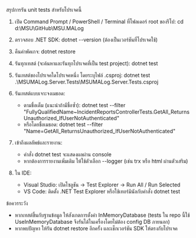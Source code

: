 สรุปการรัน unit tests สำหรับโปรเจคนี้

1. เปิด Command Prompt / PowerShell / Terminal ที่โฟลเดอร์ root ของรีโป:
   cd d:\MSU\GitHub\MSU.MALog

2. ตรวจสอบ .NET SDK:
   dotnet --version
   (ต้องเป็นเวอร์ชันที่โปรเจคใช้)

3. คืนค่าพัคเกจ:
   dotnet restore

4. รันทุกเทสต์ (จะค้นหาและรันทุกโปรเจคที่เป็น test project):
   dotnet test

5. รันเทสต์ของโปรเจคใดโปรเจคหนึ่ง โดยระบุไฟล์ .csproj:
   dotnet test .\MSUMALog.Server.Tests\MSUMALog.Server.Tests.csproj

6. รันเทสต์แบบเจาะจงเมธอด:
   - ตามชื่อเต็ม (แนะนำถ้ามีชื่อซ้ำ):
     dotnet test --filter "FullyQualifiedName~IncidentReportsControllerTests.GetAll_ReturnsUnauthorized_IfUserNotAuthenticated"
   - หรือโดยชื่อเมธอด:
     dotnet test --filter "Name=GetAll_ReturnsUnauthorized_IfUserNotAuthenticated"

7. เข้าถึงผลลัพธ์และรายงาน:
   - คำสั่ง dotnet test จะแสดงผลผ่าน console
   - หากต้องการรายงานเพิ่มเติม ให้ใช้ตัวเลือก --logger (เช่น trx หรือ html ผ่านตัวเสริม)

8. ใน IDE:
   - Visual Studio: เปิดโซลูชัน → Test Explorer → Run All / Run Selected
   - VS Code: ติดตั้ง .NET Test Explorer หรือใช้เทอร์มินัลกับคำสั่ง dotnet test

ข้อควรระวัง

- หากเทสต์ขึ้นกับฐานข้อมูล ให้สังเกตการตั้งค่า InMemoryDatabase (tests ใน repo นี้ใช้ UseInMemoryDatabase จึงรันได้ในเครื่องโดยไม่ต้อง config DB ภายนอก)
- หากพบปัญหา ให้รัน dotnet restore อีกครั้ง และเช็กเวอร์ชัน SDK ให้ตรงกับโปรเจค

